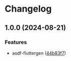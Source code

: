 # Changelog

## 1.0.0 (2024-08-21)


### Features

* asdf-fluttergen ([44b83f7](https://github.com/FlutterGen/asdf-fluttergen/commit/44b83f7044ef1032b62749f552250524c19caae6))
